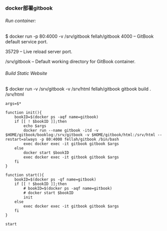 ### docker部署gitbook

###### Run container:

$ docker run -p 80:4000 -v /srv/gitbook fellah/gitbook
4000 – GitBook default service port.

35729 – Live reload server port.

/srv/gitbook – Default working directory for GitBook container.

###### Build Static Website

$ docker run -v /srv/gitbook -v /srv/html fellah/gitbook gitbook build . /srv/html

```
args=$*

function init(){
    bookID=$(docker ps -aqf name=gitbook)
    if [[ ! $bookID ]];then
        echo $args
        docker run --name gitbook -itd -v $HOME/gitbook/booklog:/srv/gitbook -v $HOME/gitbook/html:/srv/html --restart=always -p 80:4000 fellah/gitbook /bin/bash
        exec docker exec -it gitbook gitbook $args
    else
        docker start $bookID
        exec docker exec -it gitbook gitbook $args
    fi
}

function start(){
    bookID=$(docker ps -qf name=gitbook)
    if [[ ! $bookID ]];then
        # bookID=$(docker ps -aqf name=gitbook)
        # docker start $bookID
        init
    else
        exec docker exec -it gitbook gitbook $args
    fi
}

start
```

